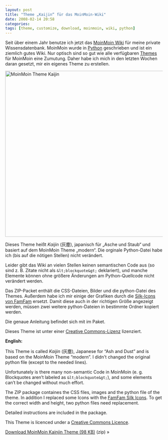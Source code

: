 ```yaml
---
layout: post
title: "Theme „Kaijin“ für das MoinMoin-Wiki"
date: 2008-02-14 20:58
categories:
tags: [theme, customize, download, moinmoin, wiki, python]
---
```


Seit über einem Jahr benutze ich jetzt das [MoinMoin Wiki](http://moinmo.in/ "MoinMoinWiki - MoinMoin") für meine private Wissensdatenbank. MoinMoin wurde in [Python](http://www.python.org/ "Python Programming Language – Official Website") geschrieben und ist ein ziemlich gutes Wiki. Nur optisch sind so gut wie alle verfügbaren [Themes](http://moinmo.in/ThemeMarket "ThemeMarket – MoinMoin") für MoinMoin eine Zumutung. Daher habe ich mich in den letzten Wochen daran gesetzt, mir ein eigenes Theme zu erstellen.

<!-- more -->

<a href="/files/moinmoin-kaijin-theme.zip"><img class="border" src="http://stefanimhoff.de/images/notizbuch/moinmoin-kaijin.png" width="605" height="531" alt="MoinMoin Theme Kaijin" /></a>

Dieses Theme heißt *Kaijin* (灰塵), japanisch für „Asche und Staub“ und basiert auf dem MoinMoin Theme „modern“. Die orginale Python-Datei habe ich (bis auf die nötigen Stellen) nicht verändert.

Leider gibt das Wiki an vielen Stellen keinen semantischen Code aus (so sind z.&nbsp;B. Zitate nicht als `&lt;blockquote&gt;` deklariert), und manche Elemente können ohne größere Änderungen am Python-Quellcode nicht verändert werden.

Das ZIP-Packet enthält die CSS-Dateien, Bilder und die python-Datei des Themes. Außerdem habe ich mir einige der Grafiken durch die [Silk-Icons von FamFam](http://www.famfamfam.com/lab/icons/silk/ "famfamfam.com: Silk Icons") ersetzt. Damit diese auch in der richtigen Größe angezeigt werden, müssen zwei weitere python-Dateien in bestimmte Ordner kopiert werden.

Die genaue Anleitung befindet sich mit im Paket.

Dieses Theme ist unter einer <a rel="license" href="http://creativecommons.org/licenses/by-nc-sa/2.0/de/">Creative Commons-Lizenz</a> lizenziert.

**English:**

This Theme is called *Kaijin* (灰塵), Japanese for “Ash and Dust” and is based on the MoinMoin Theme “modern”. I didn't changed the original python file (except to the needed lines).

Unfortunately is there many non-semantic Code in MoinMoin (e.&nbsp;g. Blockquotes aren’t labeled as `&lt;blockquote&gt;`), and some elements can’t be changed without much effort.

The ZIP package containes the CSS files, images and the python file of the theme. In addition I replaced some Icons with the [FamFam Silk Icons](http://www.famfamfam.com/lab/icons/silk/ "famfamfam.com: Silk Icons"). To get the correct width and height, two python files need replacement.

Detailed instructions are included in the package.

This Theme is licenced under a <a rel="license" href="http://creativecommons.org/licenses/by-nc-sa/2.0/de/deed.en">Creative Commons Licence</a>.

<div class="download">
    <p><a href="/files/moinmoin-kaijin-theme.zip">Download MoinMoin Kainjin Theme (98 KB)</a> (zip) »</p>
</div>
